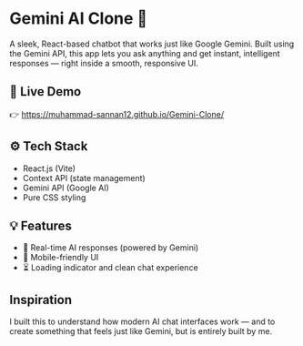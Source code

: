 # Gemini AI Clone 🤖

A sleek, React-based chatbot that works just like Google Gemini. Built using the  Gemini API, this app lets you ask anything and get instant, intelligent responses — right inside a smooth, responsive UI.

## 🚀 Live Demo

👉 https://muhammad-sannan12.github.io/Gemini-Clone/

## ⚙️ Tech Stack

- React.js (Vite)
- Context API (state management)
- Gemini API (Google AI)
- Pure CSS styling

## 💡 Features

- 🔮 Real-time AI responses (powered by Gemini)
- 📱 Mobile-friendly UI
- ⏳ Loading indicator and clean chat experience

## Inspiration
I built this to understand how modern AI chat interfaces work — and to create something that feels just like Gemini, but is entirely built by me.
